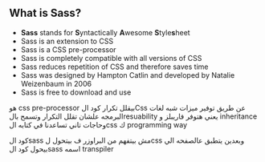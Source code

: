 
## What is Sass?

- **Sass** stands for **S**yntactically **A**wesome **S**tyle**s**heet
- Sass is an extension to CSS
- Sass is a CSS pre-processor
- Sass is completely compatible with all versions of CSS
- Sass reduces repetition of CSS and therefore saves time
- Sass was designed by Hampton Catlin and developed by Natalie Weizenbaum in 2006
- Sass is free to download and use 

هو css pre-processor 
بيقلل تكرار كود الCss عن طريق توفير ميزات شبه لغات البرمجه علشان تقلل التكرار وتسمح بالresuability 
يعني هتوفر فاريبلز و inheritance وحاجات تاني تساعدنا في كتابه الcss ك programming way 

كود الsass مش بيتفهم من البراوزر ف بيتحول لcss وبعدين يتطبق عالصفحه 
الي بيحول كود الsass اسمه transpiler 
